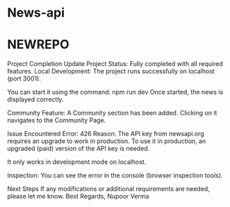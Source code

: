 ﻿# News-api
# NEWREPO
Project Completion Update
Project Status:  Fully completed with all required features.
Local Development:
The project runs successfully on localhost (port 3001).

You can start it using the command:
npm run dev
Once started, the news is displayed correctly.

Community Feature:
A Community section has been added.
Clicking on it navigates to the Community Page.

Issue Encountered 
Error: 426 
Reason: The API key from newsapi.org requires an upgrade to work in production.
To use it in production, an upgraded (paid) version of the API key is needed.

It only works in development mode on localhost.

Inspection:
You can see the error in the console (browser inspection tools).

Next Steps
If any modifications or additional requirements are needed, please let me know.
Best Regards,
Nupoor Verma
